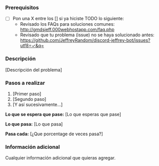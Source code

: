 <!-- POR FAVOR, HAS TU "ISSUE" CON BASE A ESTA ESTRUCTURA. NO LO ELIMINES. -->

### Prerequisitos

* [ ] Pon una X entre los [] si ya hiciste TODO lo siguiente:
    * Revisado los FAQs para soluciones comunes: http://gmdsjeff.000webhostapp.com/faq.php
    * Revisado que tu problema (issue) no se haya solucionado antes: https://github.com/JeffreyRandom/discord-jeffrey-bot/issues?utf8=✓&q=

### Descripción

[Descripción del problema]

### Pasos a realizar

1. [Primer paso]
2. [Segundo paso]
3. [Y así sucesivamente...]

**Lo que se espera que pase:** [Lo que esperas que pase]

**Lo que pasa:** [Lo que pasa]

**Pasa cada:** [¿Que porcentage de veces pasa?]

### Información adicional

Cualquier información adicional que quieras agregar.
